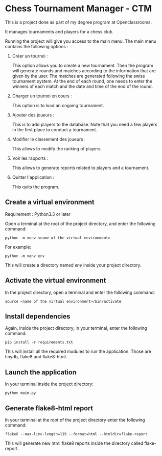 # Chess Tournament Manager - CTM

This is a project done as part of my degree program at Openclassrooms.

It manages tournaments and players for a chess club. 

Running the project will give you access to the main menu. The main menu contains the following options :
1. Créer un tournoi :

    This option allows you to create a new tournament. Then the program will generate rounds and matches according to the information that are given by the user. The matches are generated following the swiss tournament system. At the end of each round, one needs to enter the winners of each match and the date and time of the end of the round.
2. Charger un tournoi en cours :

    This option is to load an ongoing tournament.
3. Ajouter des joueurs :

    This is to add players to the database. Note that you need a few players in the first place to conduct a tournament.
4. Modifier le classement des joueurs :

    This allows to modify the ranking of players.
5. Voir les rapports :

    This allows to generate reports related to players and a tournament.
6. Quitter l'application :

    This quits the program.

## Create a virtual environment

Requirement : Python3.3 or later

Open a terminal at the root of the project directory, and enter the following command:

    python -m venv <name of the virtual environment>

For example:

    python -m venv env

This will create a directory named *env* inside your project directory.

## Activate the virtual environment

In the project directory, open a terminal and enter the following command:

    source <name of the virtual environment>/bin/activate

## Install dependencies

Again, inside the project directory, in your terminal, enter the following command:

    pip install -r requirements.txt

This will install all the required modules to run the application. Those are tinydb, flake8 and flake8-html.

## Launch the application

In your terminal inside the project directory:

    python main.py

## Generate flake8-html report

In your terminal at the root of the project directory enter the following command:

    flake8 --max-line-length=119 --format=html --htmldir=flake-report

This will generate new html flake8 reports inside the directory called flake-report.
